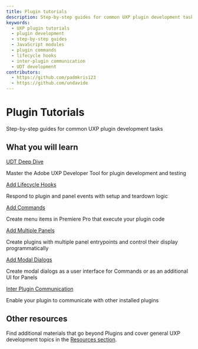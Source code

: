 ```yaml
---
title: Plugin tutorials
description: Step-by-step guides for common UXP plugin development tasks
keywords:
  - UXP plugin tutorials
  - plugin development
  - step-by-step guides
  - JavaScript modules
  - plugin commands
  - lifecycle hooks
  - inter-plugin communication
  - UDT development
contributors:
  - https://github.com/padmkris123
  - https://github.com/undavide
---
```


# Plugin Tutorials

Step-by-step guides for common UXP plugin development tasks

## What you will learn

<DiscoverBlock slots="link, text"/>

[UDT Deep Dive](udt-deep-dive/)

Master the Adobe UXP Developer Tool for plugin development and testing

<DiscoverBlock slots="link, text"/>

[Add Lifecycle Hooks](add-lifecycle-hooks/)

Respond to plugin and panel events with setup and teardown logic

<DiscoverBlock slots="link, text"/>

[Add Commands](add-commands/)

Create menu items in Premiere Pro that execute your plugin code

<DiscoverBlock slots="link, text"/>

[Add Multiple Panels](add-panels/)

Create plugins with multiple panel entrypoints and control their display programmatically

<DiscoverBlock slots="link, text"/>

[Add Modal Dialogs](add-modal-dialogs/)

Create modal dialogs as a user interface for Commands or as an additional UI for Panels

<DiscoverBlock slots="link, text"/>

[Inter Plugin Communication](inter-plugin-comm/)

Enable your plugin to communicate with other installed plugins

## Other resources

Find additional materials that go beyond Plugins and cover general UXP development topics in the [Resources section](../../resources/recipes/index.md).
